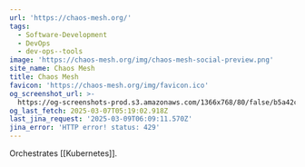```yaml
---
url: 'https://chaos-mesh.org/'
tags:
  - Software-Development
  - DevOps
  - dev-ops--tools
image: 'https://chaos-mesh.org/img/chaos-mesh-social-preview.png'
site_name: Chaos Mesh
title: Chaos Mesh
favicon: 'https://chaos-mesh.org/img/favicon.ico'
og_screenshot_url: >-
  https://og-screenshots-prod.s3.amazonaws.com/1366x768/80/false/b5a42cf580f63eaaed77d43fcbdca6256881e8f8bceaff1ab695035603384632.jpeg
og_last_fetch: 2025-03-07T05:19:02.918Z
last_jina_request: '2025-03-09T06:09:11.570Z'
jina_error: 'HTTP error! status: 429'
---
```

Orchestrates [[Kubernetes]].

